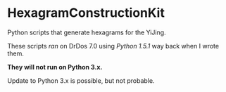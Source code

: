 # HexagramConstructionKit
Python scripts that generate hexagrams for the YiJing.

These scripts _ran_ on DrDos 7.0 using _Python 1.5.1_ way back when I wrote them.

**They will not run on Python 3.x.**

Update to Python 3.x is possible, but not probable.
